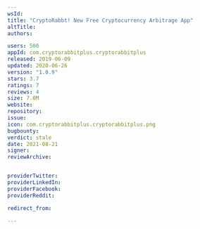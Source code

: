 ```yaml
---
wsId: 
title: "CryptoRabbt! New Free Cryptocurrency Arbitrage App"
altTitle: 
authors:

users: 500
appId: com.cryptorabbitplus.cryptorabbitplus
released: 2019-06-09
updated: 2020-06-26
version: "1.0.9"
stars: 3.7
ratings: 7
reviews: 4
size: 7.0M
website: 
repository: 
issue: 
icon: com.cryptorabbitplus.cryptorabbitplus.png
bugbounty: 
verdict: stale
date: 2021-08-21
signer: 
reviewArchive:


providerTwitter: 
providerLinkedIn: 
providerFacebook: 
providerReddit: 

redirect_from:

---
```



